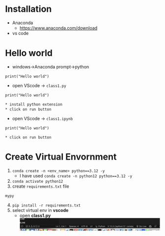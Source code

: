 # Installation
* Anaconda
    * https://www.anaconda.com/download
* vs code

# Hello world
* windows->Anaconda prompt->python
```
print("Hello world")
```

* open VScode -> `class1.py`
```
print("Hello world")
```
    * install python extension
    * click on run button

* open VScode -> `class1.ipynb`
```
print("Hello world")
```
    * click on run button

# Create Virtual Envornment 
1. `conda create -n <env_name> python==3.12 -y`
    * I have used `conda create -n python12 python==3.12 -y`
2. `conda activate python12`
3. create `requirements.txt` file
```
mypy
```
4. `pip install -r requirements.txt`
5. select virtual env in **vscode**
    * open **class1.py**
    ![Alt text](image-1.png)
    



